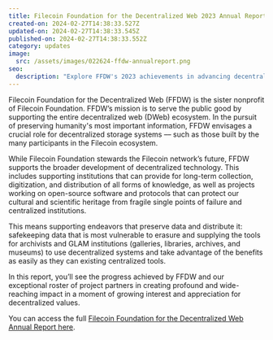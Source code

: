 ```yaml
---
title: Filecoin Foundation for the Decentralized Web 2023 Annual Report
created-on: 2024-02-27T14:38:33.527Z
updated-on: 2024-02-27T14:38:33.545Z
published-on: 2024-02-27T14:38:33.552Z
category: updates
image:
  src: /assets/images/022624-ffdw-annualreport.png
seo:
  description: "Explore FFDW's 2023 achievements in advancing decentralized technology, supporting digital preservation, and fostering partnerships to protect humanity's vital information."
---
```


Filecoin Foundation for the Decentralized Web (FFDW) is the sister nonprofit of Filecoin Foundation. FFDW’s mission is to serve the public good by supporting the entire decentralized web (DWeb) ecosystem. In the pursuit of preserving humanity's most important information, FFDW envisages a crucial role for decentralized storage systems –– such as those built by the many participants in the Filecoin ecosystem. 

While Filecoin Foundation stewards the Filecoin network’s future, FFDW supports the broader development of decentralized technology. This includes supporting institutions that can provide for long-term collection, digitization, and distribution of all forms of knowledge, as well as projects working on open-source software and protocols that can protect our cultural and scientific heritage from fragile single points of failure and centralized institutions.

This means supporting endeavors that preserve data and distribute it: safekeeping data that is most vulnerable to erasure and supplying the tools for archivists and GLAM institutions (galleries, libraries, archives, and museums) to use decentralized systems and take advantage of the benefits as easily as they can existing centralized tools. 

In this report, you’ll see the progress achieved by FFDW and our exceptional roster of project partners in creating profound and wide-reaching impact in a moment of growing interest and appreciation for decentralized values.

Y﻿ou can access the full [Filecoin Foundation for the Decentralized Web Annual Report here](https://www.figma.com/proto/UALMWtiqPNHZJ8iNvUNopY/2023-FFDW-Annual-Report?page-id=0:1&node-id=2-1875&viewport=-671,10549,0.32&t=imS0OksSMLA4j1Xl-1&scaling=min-zoom&content-scaling=fixed).
